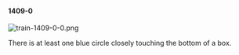 #### 1409-0
![train-1409-0-0.png](https://github.com/lil-lab/nlvr/raw/master/nlvr/train/images/71/train-1409-0-0.png "train-1409-0-0.png")

There is at least one blue circle closely touching the bottom of a box.